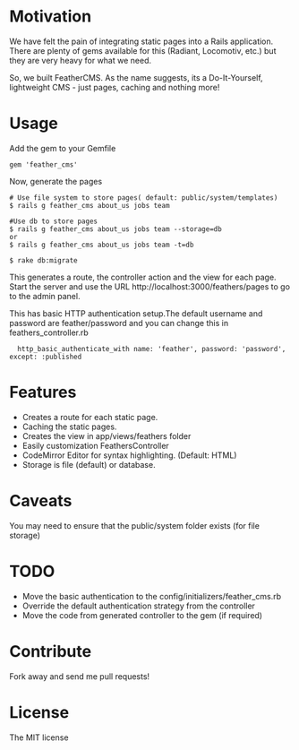 # Motivation
 We have felt the pain of integrating static pages into a Rails application. There are plenty of gems available for this (Radiant, Locomotiv, etc.) but they are very heavy for what we need.

So, we built FeatherCMS. As the name suggests, its a Do-It-Yourself, lightweight CMS - just pages, caching and nothing more!

# Usage
Add the gem to your Gemfile

    gem 'feather_cms'

Now, generate the pages 

    # Use file system to store pages( default: public/system/templates)
    $ rails g feather_cms about_us jobs team
    
    #Use db to store pages
    $ rails g feather_cms about_us jobs team --storage=db
    or
    $ rails g feather_cms about_us jobs team -t=db

    $ rake db:migrate

This generates a route, the controller action and the view for each page. Start the server and use the URL http://localhost:3000/feathers/pages to go to the admin panel. 

This has basic HTTP authentication setup.The default username and password are feather/password and you can change this in feathers_controller.rb

      http_basic_authenticate_with name: 'feather', password: 'password', except: :published

# Features

* Creates a route for each static page.
* Caching the static pages.
* Creates the view in app/views/feathers folder
* Easily customization FeathersController
* CodeMirror Editor for syntax highlighting. (Default: HTML)
* Storage is file (default) or database.

# Caveats
You may need to ensure that the public/system folder exists (for file storage)

# TODO

* Move the basic authentication to the config/initializers/feather_cms.rb
* Override the default authentication strategy from the controller
* Move the code from generated controller to the gem (if required)
    
# Contribute
Fork away and send me pull requests!

# License 
The MIT license

